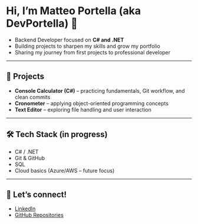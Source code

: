 # Hi, I’m Matteo Portella (aka DevPortella) 👋

- Backend Developer focused on **C# and .NET**   
- Building projects to sharpen my skills and grow my portfolio   
- Sharing my journey from first projects to professional developer   

---

## 📂 Projects 
- **Console Calculator (C#)** – practicing fundamentals, Git workflow, and clean commits  
- **Cronometer** – applying object-oriented programming concepts  
- **Text Editor** – exploring file handling and user interaction  

---

## 🛠️ Tech Stack (in progress) 
- C# / .NET  
- Git & GitHub  
- SQL
- Cloud basics (Azure/AWS – future focus)  

---

## 🤝 Let’s connect!
- [LinkedIn](https://www.linkedin.com/in/devportella/)  
- [GitHub Repositories](https://github.com/devportella)